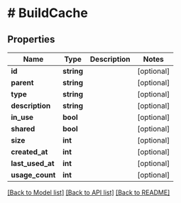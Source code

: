 # # BuildCache

## Properties

Name | Type | Description | Notes
------------ | ------------- | ------------- | -------------
**id** | **string** |  | [optional] 
**parent** | **string** |  | [optional] 
**type** | **string** |  | [optional] 
**description** | **string** |  | [optional] 
**in_use** | **bool** |  | [optional] 
**shared** | **bool** |  | [optional] 
**size** | **int** |  | [optional] 
**created_at** | **int** |  | [optional] 
**last_used_at** | **int** |  | [optional] 
**usage_count** | **int** |  | [optional] 

[[Back to Model list]](../../README.md#documentation-for-models) [[Back to API list]](../../README.md#documentation-for-api-endpoints) [[Back to README]](../../README.md)


